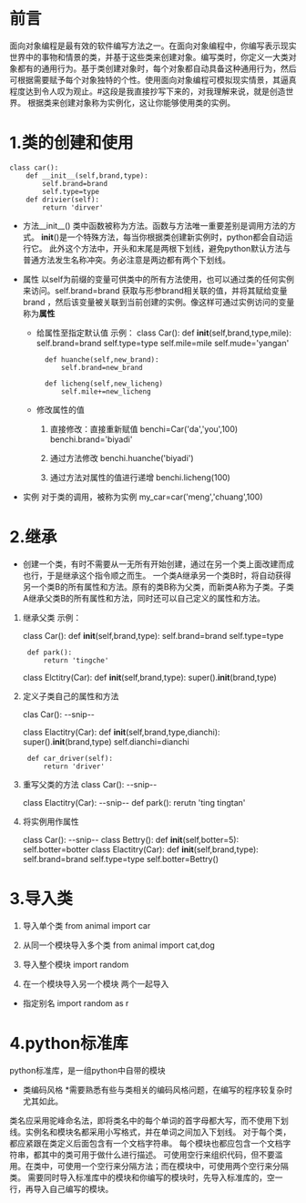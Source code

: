# 前言
面向对象编程是最有效的软件编写方法之一。在面向对象编程中，你编写表示现实世界中的事物和情景的类，并基于这些类来创建对象。编写类时，你定义一大类对象都有的通用行为。基于类创建对象时，每个对象都自动具备这种通用行为，然后可根据需要赋予每个对象独特的个性。使用面向对象编程可模拟现实情景，其逼真程度达到令人叹为观止。#这段是我直接抄写下来的，对我理解来说，就是创造世界。
根据类来创建对象称为实例化，这让你能够使用类的实例。
# 1.类的创建和使用
    class car():
        def __init__(self,brand,type):
            self.brand=brand
            self.type=type
        def drivier(self):
            return 'dirver'

* 方法__init__()
类中函数被称为方法。函数与方法唯一重要差别是调用方法的方式。
__init__()是一个特殊方法，每当你根据类创建新实例时，python都会自动运行它。
此外这个方法中，开头和末尾是两根下划线，避免python默认方法与普通方法发生名称冲突。务必注意是两边都有两个下划线。

* 属性
以self为前缀的变量可供类中的所有方法使用，也可以通过类的任何实例来访问。self.brand=brand 获取与形参brand相关联的值，并将其赋给变量brand
，然后该变量被关联到当前创建的实例。像这样可通过实例访问的变量称为**属性**
    * 给属性至指定默认值
    示例：
        class Car():
            def __init__(self,brand,type,mile):
                self.brand=brand
                self.type=type
                self.mile=mile
                self.mude='yangan'

            def huanche(self,new_brand):
                self.brand=new_brand

            def licheng(self,new_licheng)
                self.mile+=new_licheng
    * 修改属性的值
        1. 直接修改：直接重新赋值
            benchi=Car('da','you',100)
            benchi.brand='biyadi'

        2. 通过方法修改
            benchi.huanche('biyadi')

        3. 通过方法对属性的值进行递增
            benchi.licheng(100)



* 实例
对于类的调用，被称为实例
    my_car=car('meng','chuang',100)
# 2.继承
* 创建一个类，有时不需要从一无所有开始创建，通过在另一个类上面改建而成也行，于是继承这个指令顺之而生。
一个类A继承另一个类B时，将自动获得另一个类B的所有属性和方法。原有的类B称为父类，而新类A称为子类。子类A继承父类B的所有属性和方法，同时还可以自己定义的属性和方法。
1. 继承父类
示例：

    class Car():
        def __init__(self,brand,type):
            self.brand=brand
            self.type=type
        
        def park():
            return 'tingche'
    
    class Elctitry(Car):
        def __init__(self,brand,type):
            super().__init__(brand,type)

2. 定义子类自己的属性和方法

    clas Car():
        --snip--

    class Elactitry(Car):
        def __init__(self,brand,type,dianchi):
            super().__init__(brand,type)
            self.dianchi=dianchi

        def car_driver(self):
            return 'driver'



3. 重写父类的方法
    class Car():
        --snip--

    class Elactitry(Car):
        --snip--
        def park():
            rerutn 'ting tingtan'

4. 将实例用作属性

    class Car():
        --snip--
    class Bettry():
        def __init__(self,botter=5):
            self.botter=botter
    class Elactitry(Car):
        def __init__(self,brand,type):
            self.brand=brand
            self.type=type
            self.botter=Bettry()

# 3.导入类
1. 导入单个类
from animal import car

2. 从同一个模块导入多个类
from animal import cat,dog
3. 导入整个模块
import random
4. 在一个模块导入另一个模块
两个一起导入
* 指定别名
import random as r

# 4.python标准库
python标准库，是一组python中自带的模块

* 类编码风格
*需要熟悉有些与类相关的编码风格问题，在编写的程序较复杂时尤其如此。

类名应采用驼峰命名法，即将类名中的每个单词的首字母都大写，而不使用下划线。实例名和模块名都采用小写格式，并在单词之间加入下划线。
对于每个类，都应紧跟在类定义后面包含有一个文档字符串。
每个模块也都应包含一个文档字符串，都其中的类可用于做什么进行描述。
可使用空行来组织代码，但不要滥用。在类中，可使用一个空行来分隔方法；而在模块中，可使用两个空行来分隔类。
需要同时导入标准库中的模块和你编写的模块时，先导入标准库的，空一行，再导入自己编写的模块。


